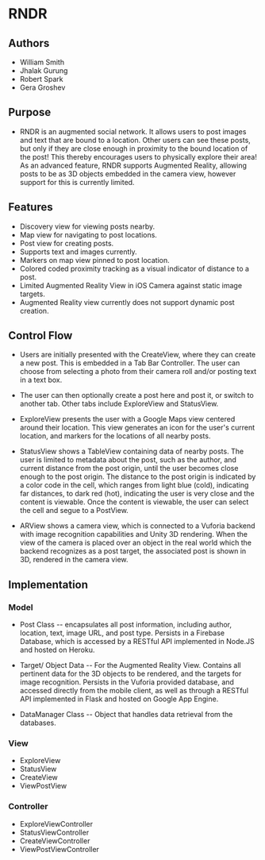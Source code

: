 # RNDR

## Authors
* William Smith
* Jhalak Gurung
* Robert Spark
* Gera Groshev

## Purpose
* RNDR is an augmented social network. It allows users to post images and text
	that are bound to a location. Other users can see these posts, but only if
	they are close enough in proximity to the bound location of the post! This
	thereby encourages users to physically explore their area! As an advanced
	feature, RNDR supports Augmented Reality, allowing posts to be as 3D objects
	embedded in the camera view, however support for this is currently limited.

## Features
* Discovery view for viewing posts nearby.
* Map view for navigating to post locations.
* Post view for creating posts.
* Supports text and images currently.
* Markers on map view pinned to post location.
* Colored coded proximity tracking as a visual indicator of distance to a post.
* Limited Augmented Reality View in iOS Camera against static image targets.
* Augmented Reality view currently does not support dynamic post creation.

## Control Flow
* Users are initially presented with the CreateView, where they can create a new
	post. This is embedded in a Tab Bar Controller. The user can choose from
	selecting a photo from their camera roll and/or posting text in a text box.

* The user can then optionally create a post here and post it, or switch to
	another tab. Other tabs include ExploreView and StatusView.

* ExploreView presents the user with a Google Maps view centered around their
	location. This view generates an icon for the user's current location, and
	markers for the locations of all nearby posts.

* StatusView shows a TableView containing data of nearby posts. The user is
	limited to metadata about the post, such as the author, and current distance
	from the post origin, until the user becomes close enough to the post origin.
	The distance to the post origin is indicated by a color code in the cell,
	which ranges from light blue (cold), indicating far distances, to dark red
	(hot), indicating the user is very close and the content is viewable. Once the
	content is viewable, the user can select the cell and segue to a PostView.

* ARView shows a camera view, which is connected to a Vuforia backend with
	image recognition capabilities and Unity 3D rendering. When the view of the
	camera is placed over an object in the real world which the backend recognizes
	as a post target, the associated post is shown in 3D, rendered in the camera
	view.

## Implementation
### Model
* Post Class -- encapsulates all post information, including author, location,
	text, image URL, and post type. Persists in a Firebase Database, which is
	accessed by a RESTful API implemented in Node.JS and hosted on Heroku.

* Target/ Object Data -- For the Augmented Reality View. Contains all pertinent
	data for the 3D objects to be rendered, and the targets for image recognition.
	Persists in the Vuforia provided database, and accessed directly from the
	mobile client, as well as through a RESTful API implemented in Flask and
	hosted on Google App Engine.

* DataManager Class -- Object that handles data retrieval from the databases.

### View
* ExploreView
* StatusView
* CreateView
* ViewPostView

### Controller
* ExploreViewController
* StatusViewController
* CreateViewController
* ViewPostViewController
